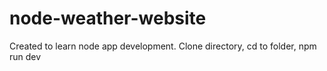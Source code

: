 # node-weather-website
Created to learn node app development. 
Clone directory, cd to folder, npm run dev 

